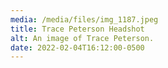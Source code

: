 ```yaml
---
media: /media/files/img_1187.jpeg
title: Trace Peterson Headshot
alt: An image of Trace Peterson.
date: 2022-02-04T16:12:00-0500
---
```

